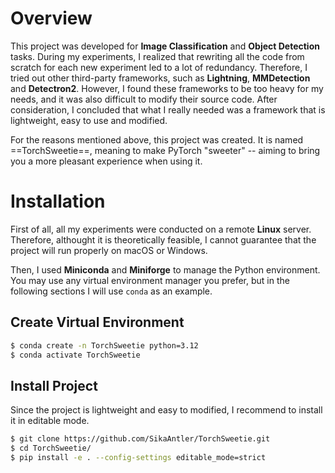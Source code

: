# Overview

This project was developed for **Image Classification** and **Object Detection** tasks.
During my experiments, I realized that rewriting all the code from scratch for each new experiment led to a lot of redundancy.
Therefore, I tried out other third-party frameworks, such as **Lightning**, **MMDetection** and **Detectron2**.
However, I found these frameworks to be too heavy for my needs, and it was also difficult to modify their source code.
After consideration, I concluded that what I really needed was a framework that is lightweight, easy to use and modified.

For the reasons mentioned above, this project was created.
It is named ==TorchSweetie==, meaning to make PyTorch "sweeter" -- aiming to bring you a more pleasant experience when using it.

# Installation

First of all, all my experiments were conducted on a remote **Linux** server.
Therefore, althought it is theoretically feasible, I cannot guarantee that the project will run properly on macOS or Windows.

Then, I used **Miniconda** and **Miniforge** to manage the Python environment.
You may use any virtual environment manager you prefer, but in the following sections I will use `conda` as an example.

## Create Virtual Environment

```bash
$ conda create -n TorchSweetie python=3.12
$ conda activate TorchSweetie
```

## Install Project

Since the project is lightweight and easy to modified, I recommend to install it in editable mode.

```bash
$ git clone https://github.com/SikaAntler/TorchSweetie.git
$ cd TorchSweetie/
$ pip install -e . --config-settings editable_mode=strict
```
